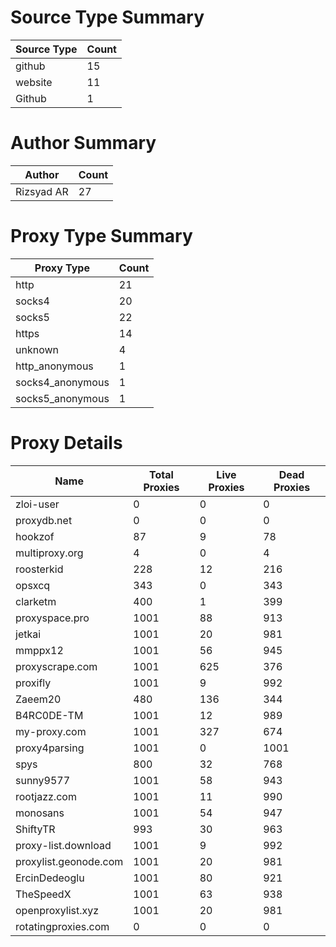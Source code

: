# Source Type Summary

| Source Type | Count |
|-------------|-------|
| github | 15 |
| website | 11 |
| Github | 1 |


# Author Summary

| Author | Count |
|--------|-------|
| Rizsyad AR | 27 |


# Proxy Type Summary

| Proxy Type | Count |
|------------|-------|
| http | 21 |
| socks4 | 20 |
| socks5 | 22 |
| https | 14 |
| unknown | 4 |
| http_anonymous | 1 |
| socks4_anonymous | 1 |
| socks5_anonymous | 1 |


# Proxy Details

| Name | Total Proxies | Live Proxies | Dead Proxies |
|------|---------------|--------------|---------------|
| zloi-user | 0 | 0 | 0 |
| proxydb.net | 0 | 0 | 0 |
| hookzof | 87 | 9 | 78 |
| multiproxy.org | 4 | 0 | 4 |
| roosterkid | 228 | 12 | 216 |
| opsxcq | 343 | 0 | 343 |
| clarketm | 400 | 1 | 399 |
| proxyspace.pro | 1001 | 88 | 913 |
| jetkai | 1001 | 20 | 981 |
| mmppx12 | 1001 | 56 | 945 |
| proxyscrape.com | 1001 | 625 | 376 |
| proxifly | 1001 | 9 | 992 |
| Zaeem20 | 480 | 136 | 344 |
| B4RC0DE-TM | 1001 | 12 | 989 |
| my-proxy.com | 1001 | 327 | 674 |
| proxy4parsing | 1001 | 0 | 1001 |
| spys | 800 | 32 | 768 |
| sunny9577 | 1001 | 58 | 943 |
| rootjazz.com | 1001 | 11 | 990 |
| monosans | 1001 | 54 | 947 |
| ShiftyTR | 993 | 30 | 963 |
| proxy-list.download | 1001 | 9 | 992 |
| proxylist.geonode.com | 1001 | 20 | 981 |
| ErcinDedeoglu | 1001 | 80 | 921 |
| TheSpeedX | 1001 | 63 | 938 |
| openproxylist.xyz | 1001 | 20 | 981 |
| rotatingproxies.com | 0 | 0 | 0 |
